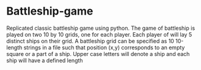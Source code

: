 # Battleship-game
Replicated classic battleship game using python.
The game of battleship is played on two 10 by 10 grids, one for each player.
Each player of will lay 5 distinct ships on their grid. A battleship grid can be
specified as 10 10-length strings in a file such that position (x,y) corresponds to
an empty square or a part of a ship. Upper case letters will denote a ship and
each ship will have a defined length
